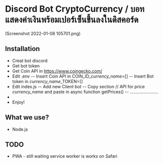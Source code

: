 # Discord Bot CryptoCurrency / บอทแสดงค่าเงินพร้อมเปอร์เซ็นขึ้นลงในดิสคอร์ด

(Screenshot 2022-01-08 105701.png)

## Installation
- Creat bot discord
- Get bot token
- Get Coin API in https://www.coingecko.com/
- Edit .env
-- Insert Coin API in COIN_ID_*currency_name*=[]
-- Insert Bot token in *currency_name*_TOKEN=[]
- Edit index.js
-- Add new Client bot
-- Copy section // API for price *currency_name* and paste in async function getPrices()
-- .......................
-
- Enjoy!

## What we use?
* Node.js

## TODO

* PWA - still waiting service worker is works on Safari
